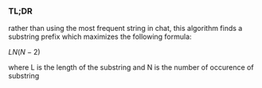 ### TL;DR

rather than using the most frequent string in chat, this algorithm finds a substring prefix which maximizes the following formula:

$LN(N-2)$

where L is the length of the substring and N is the number of occurence of substring
